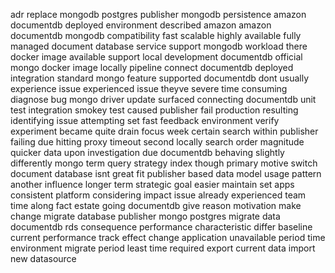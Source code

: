 adr replace mongodb postgres publisher mongodb persistence amazon documentdb deployed environment described amazon amazon documentdb mongodb compatibility fast scalable highly available fully managed document database service support mongodb workload there docker image available support local development documentdb official mongo docker image locally pipeline connect documentdb deployed integration standard mongo feature supported documentdb dont usually experience issue experienced issue theyve severe time consuming diagnose bug mongo driver update surfaced connecting documentdb unit test integration smokey test caused publisher fail production resulting identifying issue attempting set fast feedback environment verify experiment became quite drain focus week certain search within publisher failing due hitting proxy timeout second locally search order magnitude quicker data upon investigation due documentdb behaving slightly differently mongo term query strategy index though primary motive switch document database isnt great fit publisher based data model usage pattern another influence longer term strategic goal easier maintain set apps consistent platform considering impact issue already experienced team time along fact estate going documentdb give reason motivation make change migrate database publisher mongo postgres migrate data documentdb rds consequence performance characteristic differ baseline current performance track effect change application unavailable period time environment migrate period least time required export current data import new datasource